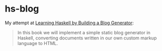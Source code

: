 # hs-blog
My attempt at [Learning Haskell by Building a Blog Generator](https://lhbg-book.link/):

> In this book we will implement a simple static blog generator in Haskell, converting documents written in our own custom markup language to HTML.

